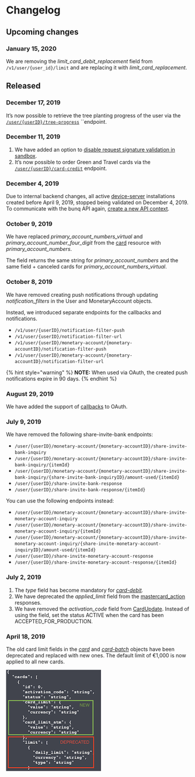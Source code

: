 # Changelog

## Upcoming changes

### January 15, 2020

We are removing the _limit\_card\_debit\_replacement_ field from `/v1/user/{user_id}/limit` and are replacing it with _limit\_card\_replacement_.

## Released

### December 17, 2019

It’s now possible to retrieve the tree planting progress of the user via the [`/user/{userID}/tree-progress`](https://doc.bunq.com/#/tree-progress/List_all_TreeProgress_for_User) ``endpoint.

### December 11, 2019

1. We have added an option to [disable request signature validation in sandbox](https://beta.doc.bunq.com/basics/sandbox#sandbox-request-signing).
2. It’s now possible to order Green and Travel cards via the [`/user/{userID}/card-credit`](https://doc.bunq.com/#/card-credit/Create_CardCredit_for_User) endpoint.

### December 4, 2019

Due to internal backend changes, all active [device-server](https://doc.bunq.com/#/device-server/Create_DeviceServer) installations created before April 9, 2019, stopped being validated on December 4, 2019. To communicate with the bunq API again, [create a new API context](https://beta.doc.bunq.com/basics/authentication#creating-api-context).

### October 9, 2019

We have replaced _primary\_account\_numbers\_virtual_ and _primary\_account\_number\_four\_digit_ from the [card](https://doc.bunq.com/?utm_source=What%27s+new+with+the+bunq+API&utm_campaign=d65e4c4f05-API_Partners&utm_medium=email&utm_term=0_0aa6b52aaa-d65e4c4f05-#/card) resource with _primary\_account\_numbers_.  
  
The field returns the same string for _primary\_account\_numbers_ and the same field + canceled cards for _primary\_account\_numbers\_virtual_.

### October 8, 2019

We have removed creating push notifications through updating _notification\_filters_ in the User and MonetaryAccount objects.

Instead, we introduced separate endpoints for the callbacks and notifications.

* `/v1/user/{userID}/notification-filter-push`
* `/v1/user/{userID}/notification-filter-url`
* `/v1/user/{userID}/monetary-account/{monetary-accountID}/notification-filter-push`
* `/v1/user/{userID}/monetary-account/{monetary-accountID}/notification-filter-url`

{% hint style="warning" %}
**NOTE:** When used via OAuth, the created push notifications expire in 90 days.
{% endhint %}

### August 29, 2019

We have added the support of [callbacks](https://beta.doc.bunq.com/basics/callbacks) to OAuth.

### July 9, 2019

We have removed the following share-invite-bank endpoints:

* `/user/{userID}/monetary-account/{monetary-accountID}/share-invite-bank-inquiry`
* `/user/{userID}/monetary-account/{monetary-accountID}/share-invite-bank-inquiry/{itemId}`
* `/user/{userID}/monetary-account/{monetary-accountID}/share-invite-bank-inquiry/{share-invite-bank-inquiryID}/amount-used/{itemId}`
* `/user/{userID}/share-invite-bank-response`
* `/user/{userID}/share-invite-bank-response/{itemId}`

You can use the following endpoints instead:

* `/user/{userID}/monetary-account/{monetary-accountID}/share-invite-monetary-account-inquiry`
* `/user/{userID}/monetary-account/{monetary-accountID}/share-invite-monetary-account-inquiry/{itemId}`
* `/user/{userID}/monetary-account/{monetary-accountID}/share-invite-monetary-account-inquiry/{share-invite-monetary-account-inquiryID}/amount-used/{itemId}`
* `/user/{userID}/share-invite-monetary-account-response`
* `/user/{userID}/share-invite-monetary-account-response/{itemId}`

### July 2, 2019

1. The _type_ field has become mandatory for [_card-debit_](https://doc.bunq.com/#/card-debit)_._
2. We have deprecated the _applied\_limit_ field from the [mastercard\_action](https://doc.bunq.com/#/mastercard-action) responses.
3. We have removed the _activation\_code_ field from [CardUpdate](https://doc.bunq.com/#/card/Update_Card_for_User). Instead of using the field, set the status ACTIVE when the card has been ACCEPTED\_FOR\_PRODUCTION.

### April 18, 2019

The old card limit fields in the [_card_](https://doc.bunq.com/#/card) and [_card-batch_](https://doc.bunq.com/#/card-batch) objects have been deprecated and replaced with new ones. The default limit of €1,000 is now applied to all new cards.

![](../.gitbook/assets/screenshot-2019-04-10-at-12.34.11%20%282%29.png)



